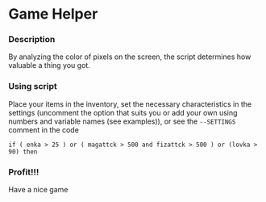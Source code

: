 # Game Helper

### Description

By analyzing the color of pixels on the screen, the script determines how valuable a thing you got.

### Using script

Place your items in the inventory, set the necessary characteristics in the settings (uncomment the option that suits you or add your own using numbers and variable names (see examples)),
or
see the `--SETTINGS` comment in the code

```
if ( enka > 25 ) or ( magattck > 500 and fizattck > 500 ) or (lovka > 90) then
``` 

### Profit!!!
Have a nice game
